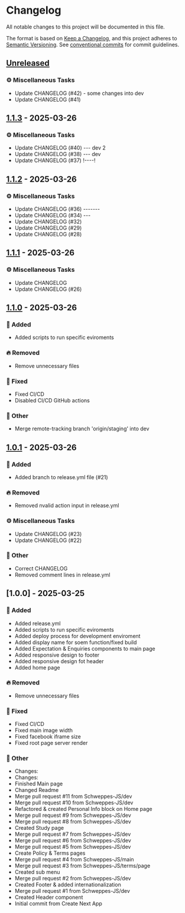 # Changelog

All notable changes to this project will be documented in this file.

The format is based on [Keep a Changelog](https://keepachangelog.com/en/1.0.0/),
and this project adheres to [Semantic Versioning](https://semver.org/spec/v2.0.0.html).
See [conventional commits](https://www.conventionalcommits.org/) for commit guidelines.

## [Unreleased]

### ⚙️ Miscellaneous Tasks

- Update CHANGELOG (#42) - some changes into dev
- Update CHANGELOG (#41)

## [1.1.3] - 2025-03-26

### ⚙️ Miscellaneous Tasks

- Update CHANGELOG (#40) --- dev 2
- Update CHANGELOG (#38) --- dev
- Update CHANGELOG (#37) !----!

## [1.1.2] - 2025-03-26

### ⚙️ Miscellaneous Tasks

- Update CHANGELOG (#36) -------
- Update CHANGELOG (#34) ---
- Update CHANGELOG (#32)
- Update CHANGELOG (#29)
- Update CHANGELOG (#28)

## [1.1.1] - 2025-03-26

### ⚙️ Miscellaneous Tasks

- Update CHANGELOG
- Update CHANGELOG (#26)

## [1.1.0] - 2025-03-26

### 🚀 Added

- Added scripts to run specific eviroments

### 🔥 Removed

- Remove unnecessary files

### 🐛 Fixed

- Fixed CI/CD
- Disabled CI/CD GitHub actions

### 💼 Other

- Merge remote-tracking branch 'origin/staging' into dev

## [1.0.1] - 2025-03-26

### 🚀 Added

- Added branch to release.yml file (#21)

### 🔥 Removed

- Removed nvalid action input in release.yml

### ⚙️ Miscellaneous Tasks

- Update CHANGELOG (#23)
- Update CHANGELOG (#22)

### 💼 Other

- Correct CHANGELOG
- Removed comment lines in release.yml

## [1.0.0] - 2025-03-25

### 🚀 Added

- Added release.yml
- Added scripts to run specific eviroments
- Added deploy process for development enviroment
- Added display name for soem function/fixed build
- Added Expectation & Enquiries components to main page
- Added responsive design to footer
- Added responsive design fot header
- Added home page

### 🔥 Removed

- Remove unnecessary files

### 🐛 Fixed

- Fixed CI/CD
- Fixed main image width
- Fixed facebook iframe size
- Fixed root page server render

### 💼 Other

- Changes:
- Changes:
- Finished Main page
- Changed Readme
- Merge pull request #11 from Schweppes-JS/dev
- Merge pull request #10 from Schweppes-JS/dev
- Refactored & created Personal Info block on Home page
- Merge pull request #9 from Schweppes-JS/dev
- Merge pull request #8 from Schweppes-JS/dev
- Created Study page
- Merge pull request #7 from Schweppes-JS/dev
- Merge pull request #6 from Schweppes-JS/dev
- Merge pull request #5 from Schweppes-JS/dev
- Create Policy & Terms pages
- Merge pull request #4 from Schweppes-JS/main
- Merge pull request #3 from Schweppes-JS/terms/page
- Created sub menu
- Merge pull request #2 from Schweppes-JS/dev
- Created Footer & added internationalization
- Merge pull request #1 from Schweppes-JS/dev
- Created Header component
- Initial commit from Create Next App

[unreleased]: https://github.com/Schweppes-JS/next-insight-public/compare/v1.1.3..HEAD
[1.1.3]: https://github.com/Schweppes-JS/next-insight-public/compare/v1.1.2..v1.1.3
[1.1.2]: https://github.com/Schweppes-JS/next-insight-public/compare/v1.1.1..v1.1.2
[1.1.1]: https://github.com/Schweppes-JS/next-insight-public/compare/v1.1.0..v1.1.1
[1.1.0]: https://github.com/Schweppes-JS/next-insight-public/compare/v1.0.1..v1.1.0
[1.0.1]: https://github.com/Schweppes-JS/next-insight-public/compare/v1.0.0..v1.0.1

<!-- generated by git-cliff -->
